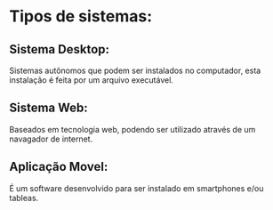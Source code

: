 # Tipos de sistemas:

## Sistema Desktop:
Sistemas autônomos que podem ser instalados no computador, esta instalação é 
feita por um arquivo executável.

## Sistema Web:
Baseados em tecnologia web, podendo ser utilizado através de um navagador de
internet.

## Aplicação Movel:
É um software desenvolvido para ser instalado em smartphones e/ou tableas.

